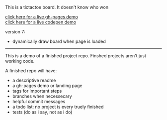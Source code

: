 This is a tictactoe board.  It doesn't know who won

[click here for a live gh-pages demo](https://colevanderswands.github.io/perfect-repo/)   
[click here for a live codepen demo](https://codepen.io/elewa-student/pen/jYxyRZ)

version 7:  	
  * dynamically draw board when page is loaded

----------------------

This is a demo of a finished project repo.
Finshed projects aren't just working code. 
  
A finished repo will have: 
  * a descriptive readme  
  * a gh-pages demo or landing page
  * tags for important steps
  * branches when necessecary
  * helpful commit messages
  * a todo list: no project is every truely finished  
  * tests (do as i say, not as i do)

